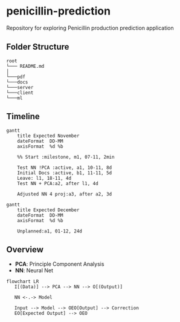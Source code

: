 # penicillin-prediction
Repository for exploring Penicillin production prediction application


## Folder Structure

```
root
└─── README.md
│
└───pdf
└───docs
└───server
└───client
└───ml
```


## Timeline
```mermaid
gantt
    title Expected November
    dateFormat  DD-MM
    axisFormat  %d %b

    %% Start :milestone, m1, 07-11, 2min

    Test NN !PCA :active, a1, 10-11, 8d
    Initial Docs :active, b1, 11-11, 5d
    Leave: l1, 18-11, 4d
    Test NN + PCA:a2, after l1, 4d

    Adjusted NN 4 proj:a3, after a2, 3d
```

```mermaid
gantt
    title Expected December
    dateFormat  DD-MM
    axisFormat  %d %b

    Unplanned:a1, 01-12, 24d
```


## Overview

- **PCA**: Principle Component Analysis
- **NN**: Neural Net


```mermaid
flowchart LR
   I[(Data)] --> PCA --> NN --> O[(Output)]

   NN <-.-> Model

   Input --> Model --> OEO[Output] --> Correction
   EO[Expected Output] --> OEO
```
